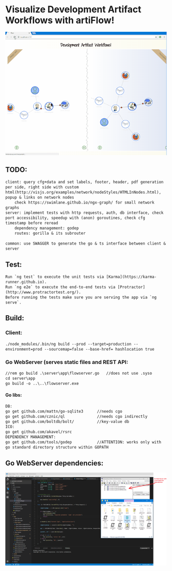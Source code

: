 # Visualize Development Artifact Workflows with artiFlow!

![flow](https://raw.githubusercontent.com/privet56/artiFlow/master/flow.gif)

## TODO:
    client: query cfg+data and set labels, footer, header, pdf generation per side, right side with custom html(http://visjs.org/examples/network/nodeStyles/HTMLInNodes.html), popup & links on network nodes
        check https://swimlane.github.io/ngx-graph/ for small network graphs
    server: implement tests with http requests, auth, db interface, check port accessibility, speedup with (anon) goroutines, check cfg timestamp before reread
        dependency management: godep
        routes: gorilla & its subrouter

    common: use SWAGGER to generate the go & ts interface between client & server

## Test:
    Run `ng test` to execute the unit tests via [Karma](https://karma-runner.github.io).
    Run `ng e2e` to execute the end-to-end tests via [Protractor](http://www.protractortest.org/).
    Before running the tests make sure you are serving the app via `ng serve`.

## Build:
### Client:
    ./node_modules/.bin/ng build --prod --target=production --environment=prod --sourcemap=false --base-href= hashlocation true

### Go WebServer (serves static files and REST API:
    //rem go build .\server\app\flowserver.go   //does not use .syso
    cd server\app
    go build -o ..\..\flowserver.exe

#### Go libs:
    DB:
    go get github.com/mattn/go-sqlite3      //needs cgo
    go get github.com/cznic/ql              //needs cgo indirectly
    go get github.com/boltdb/bolt/          //key-value db
    ICO:
    go get github.com/akavel/rsrc
    DEPENDENCY MANAGEMENT:
    go get github.com/tools/godep           //ATTENTION: works only with go standard directory structure within GOPATH

## Go WebServer dependencies:

![flow.go.webserver.dependencies.png](https://raw.githubusercontent.com/privet56/artiFlow/master/flow.go.webserver.dependencies.png)
